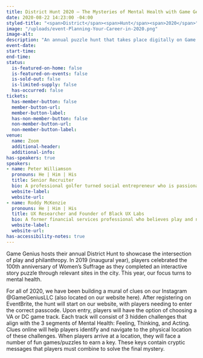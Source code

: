 ```yaml
---
title: District Hunt 2020 – The Mysteries of Mental Health with Game Genius
date: 2020-08-22 14:23:00 -04:00
styled-title: "<span>District</span><span>Hunt</span><span>2020</span>"
image: "/uploads/event-Planning-Your-Career-in-2020.png"
image-alt:
description: "An annual puzzle hunt that takes place digitally on Game Genius' website and through physical clues hidden around the DMV region that aims to build awareness around Mental Health!"
event-date:
start-time:
end-time:
status:
  is-featured-on-home: false
  is-featured-on-events: false
  is-sold-out: false
  is-limited-supply: false
  has-occurred: false
tickets:
  has-member-button: false
  member-button-url:
  member-button-label:
  has-non-member-button: false
  non-member-button-url:
  non-member-button-label:
venue:
  name: Zoom
  additional-header:
  additional-info:
has-speakers: true
speakers:
- name: Peter Williamson
  pronouns: He | Him | His
  title: Senior Recruiter
  bio: A professional golfer turned social entrepreneur who is passionate about making philanthropy more fun and accessible
  website-label:
  website-url:
- name: Roddy McKenzie
  pronouns: He | Him | His
  title: UX Researcher and Founder of Black UX Labs
  bio: A former financial services professional who believes play and novelty are vital for progress and growth
  website-label:
  website-url:
has-accessibility-notes: true
---
```


Game Genius hosts their annual District Hunt to showcase the intersection of play and philanthropy. In 2019 (inaugural year), players celebrated the 100th anniversary of Women’s Suffrage as they completed an interactive story puzzle through relevant sites in the city. This year, our focus turns to mental health.

For all of 2020, we have been building a mural of clues on our Instagram @GameGeniusLLC (also located on our website here). After registering on EventBrite, the hunt will start on our website, with players needing to enter the correct passcode. Upon entry, players will have the option of choosing a VA or DC game track. Each track will consist of 3 hidden challenges that align with the 3 segments of Mental Health: Feeling, Thinking, and Acting. Clues online will help players identify and navigate to the physical location of these challenges. When players arrive at a location, they will face a number of fun games/puzzles to earn a key. These keys contain cryptic messages that players must combine to solve the final mystery. 
